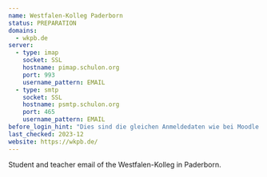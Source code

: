 ```yaml
---
name: Westfalen-Kolleg Paderborn
status: PREPARATION
domains: 
  - wkpb.de
server:
  - type: imap
    socket: SSL
    hostname: pimap.schulon.org
    port: 993
    username_pattern: EMAIL
  - type: smtp
    socket: SSL
    hostname: psmtp.schulon.org
    port: 465
    username_pattern: EMAIL
before_login_hint: "Dies sind die gleichen Anmeldedaten wie bei Moodle und Abitur-Online."
last_checked: 2023-12
website: https://wkpb.de/
---
```


Student and teacher email of the Westfalen-Kolleg in Paderborn.
